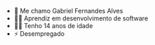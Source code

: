 - 👋 Me chamo Gabriel Fernandes Alves
- 👨‍🎓 Aprendiz em desenvolvimento de software
- 👨‍💻 Tenho 14 anos de idade
- ⚡ Desempregado
<!---
Gabriel-AlvesDev/Gabriel-AlvesDev is a ✨ special ✨ repository because its `README.md` (this file) appears on your GitHub profile.
You can click the Preview link to take a look at your changes.
--->
